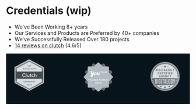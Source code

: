 # Credentials \(wip\)

* We've Been Working 8+ years 
* Our Services and Products are Preferred by 40+ companies
* We've Successfully Released Over 180 projects
* [14 reviews on clutch](https://clutch.co/profile/4ire-labs) \(4.6/5\)

![](../.gitbook/assets/image%20%2852%29.png)

